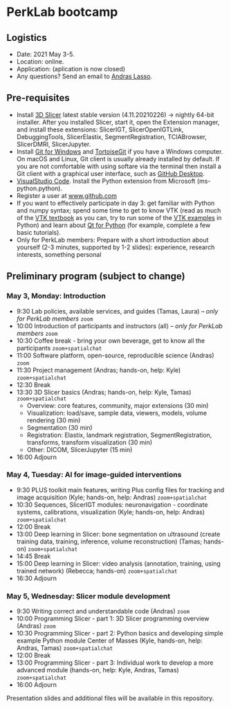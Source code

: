 # PerkLab bootcamp

## Logistics

- Date:	2021 May 3-5.
- Location: online.
- Application: (aplication is now closed)
- Any questions? Send an email to [Andras Lasso](mailto:lasso@queensu.ca).

## Pre-requisites
- Install [3D Slicer](http://download.slicer.org/) latest stable version (4.11.20210226) -> nightly 64-bit installer. After you installed Slicer, start it, open the Extension manager, and install these extensions: SlicerIGT, SlicerOpenIGTLink, DebuggingTools, SlicerElastix, SegmentRegistration, TCIABrowser, SlicerDMRI, SlicerJupyter.
- Install [Git for Windows](https://git-scm.com/download/win) and [TortoiseGit](https://tortoisegit.org/) if you have a Windows computer. On macOS and Linux, Git client is usually already installed by default. If you are not comfortable with using softare via the terminal then install a Git client with a graphical user interface, such as [GitHub Desktop](https://desktop.github.com/).
- [VisualStudio Code](https://code.visualstudio.com/). Install the Python extension from Microsoft (ms-python.python).
- Register a user at www.github.com
- If you want to effectively participate in day 3: get familiar with Python and numpy syntax; spend some time to get to know VTK (read as much of the [VTK textbook](https://vtk.org/vtk-textbook/) as you can, try to run some of the [VTK examples](https://kitware.github.io/vtk-examples/site/) in Python) and learn about [Qt for Python](https://www.qt.io/qt-for-python) (for example, complete a few basic tutorials).
- Only for PerkLab members: Prepare with a short introduction about yourself (2-3 minutes, supported by 1-2 slides): experience, research interests, something personal

## Preliminary program (subject to change)

### May 3, Monday: Introduction
- 9:30	Lab policies, available services, and guides (Tamas, Laura) _– only for PerkLab members_ `zoom`
- 10:00	Introduction of participants and instructors (all) _– only for PerkLab members_ `zoom`
- 10:30	Coffee break - bring your own beverage, get to know all the participants `zoom+spatialchat`
- 11:00	Software platform, open-source, reproducible science (Andras) `zoom`
- 11:30 Project management (Andras; hands-on, help: Kyle) `zoom+spatialchat`
- 12:30	Break
- 13:30	3D Slicer basics (Andras; hands-on, help: Kyle, Tamas) `zoom+spatialchat`
  - Overview: core features, community, major extensions (30 min)
  - Visualization: load/save, sample data, viewers, models, volume rendering (30 min)
  - Segmentation (30 min)
  - Registration: Elastix, landmark registration, SegmentRegistration, transforms, transform visualization (30 min)
  - Other: DICOM, SlicerJupyter (15 min)
- 16:00	Adjourn

### May 4, Tuesday: AI for image-guided interventions
- 9:30	PLUS toolkit main features, writing Plus config files for tracking and image acquisition (Kyle; hands-on, help: Andras) `zoom+spatialchat`
- 10:30	Sequences, SlicerIGT modules: neuronavigation - coordinate systems, calibrations, visualization (Kyle; hands-on, help: Andras) `zoom+spatialchat`
- 12:00	Break
- 13:00 Deep learning in Slicer: bone segmentation on ultrasound (create training data, training, inference, volume reconstruction) (Tamas; hands-on) `zoom+spatialchat`
- 14:45	Break
- 15:00	Deep learning in Slicer: video analysis (annotation, training, using trained network) (Rebecca; hands-on) `zoom+spatialchat`
- 16:30	Adjourn

### May 5, Wednesday: Slicer module development
- 9:30	Writing correct and understandable code (Andras) `zoom`
- 10:00	Programming Slicer - part 1: 3D Slicer programming overview (Andras) `zoom`
- 10:30 Programming Slicer - part 2: Python basics and developing simple example Python module Center of Masses (Kyle, hands-on, help: Andras, Tamas) `zoom+spatialchat`
- 12:00	Break
- 13:00	Programming Slicer - part 3: Individual work to develop a more advanced module (hands-on, help: Kyle, Andras, Tamas) `zoom+spatialchat`
- 16:00	Adjourn

Presentation slides and additional files will be available in this repository.
